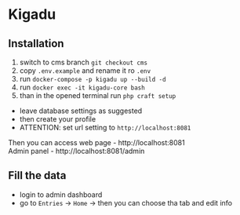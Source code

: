 
# Kigadu

## Installation

1. switch to cms branch <code>git checkout cms</code>
2. copy <code>.env.example</code> and rename it ro <code>.env</code>
3. run <code>docker-compose -p kigadu up --build -d</code>
4. run <code>docker exec -it kigadu-core bash</code>
5. than in the opened terminal run <code>php craft setup</code>
- leave database settings as suggested
- then create your profile
- ATTENTION: set url setting to <code>http://localhost:8081</code>

Then you can access web page - http://localhost:8081 <br>
Admin panel - http://localhost:8081/admin

## Fill the data

- login to admin dashboard
- go to <code>Entries</code> -> <code>Home</code> -> then you can choose tha tab and edit info